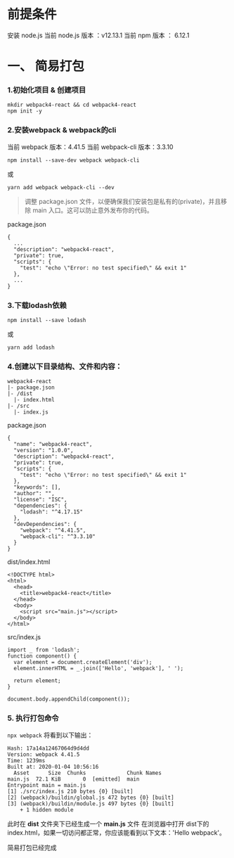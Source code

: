 # 前提条件
安装 node.js
当前 node.js 版本 ：v12.13.1
当前 npm 版本 ： 6.12.1
# 一、 简易打包

### 1.初始化项目 & 创建项目
```
mkdir webpack4-react && cd webpack4-react
npm init -y
```
### 2.安装webpack & webpack的cli
当前 webpack 版本：4.41.5
当前 webpack-cli 版本：3.3.10
```
npm install --save-dev webpack webpack-cli
```
或
```
yarn add webpack webpack-cli --dev
```

> 调整 package.json 文件，以便确保我们安装包是私有的(private)，并且移除 main 入口。这可以防止意外发布你的代码。

package.json
```
{
  ...
  "description": "webpack4-react",
  "private": true,
  "scripts": {
    "test": "echo \"Error: no test specified\" && exit 1"
  },
  ...
}

```
### 3.下载lodash依赖
```
npm install --save lodash
```
或
```
yarn add lodash
```

### 4.创建以下目录结构、文件和内容：

```
webpack4-react
|- package.json
|- /dist
  |- index.html
|- /src
  |- index.js
```
package.json
```
{
  "name": "webpack4-react",
  "version": "1.0.0",
  "description": "webpack4-react",
  "private": true,
  "scripts": {
    "test": "echo \"Error: no test specified\" && exit 1"
  },
  "keywords": [],
  "author": "",
  "license": "ISC",
  "dependencies": {
    "lodash": "^4.17.15"
  },
  "devDependencies": {
    "webpack": "^4.41.5",
    "webpack-cli": "^3.3.10"
  }
}
```
dist/index.html
```
<!DOCTYPE html>
<html>
  <head>
    <title>webpack4-react</title>
  </head>
  <body>
    <script src="main.js"></script>
  </body>
</html>
```
src/index.js
```
import _ from 'lodash';
function component() {
  var element = document.createElement('div');
  element.innerHTML = _.join(['Hello', 'webpack'], ' ');

  return element;
}

document.body.appendChild(component());
```
### 5. 执行打包命令
`npx webpack`
将看到以下输出：
```
Hash: 17a14a12467064d9d4dd
Version: webpack 4.41.5
Time: 1239ms
Built at: 2020-01-04 10:56:16
  Asset      Size  Chunks             Chunk Names
main.js  72.1 KiB       0  [emitted]  main
Entrypoint main = main.js
[1] ./src/index.js 210 bytes {0} [built]
[2] (webpack)/buildin/global.js 472 bytes {0} [built]
[3] (webpack)/buildin/module.js 497 bytes {0} [built]
    + 1 hidden module
```
此时在 __dist__ 文件夹下已经生成一个 __main.js__ 文件
在浏览器中打开 dist下的index.html，如果一切访问都正常，你应该能看到以下文本：'Hello webpack'。

简易打包已经完成


